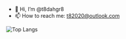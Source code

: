 - 👋 Hi, I’m @t8dahgr8
- 📫 How to reach me: t82020@outlook.com

<!---
t8dahgr8/t8dahgr8 is a ✨ special ✨ repository because its `README.md` (this file) appears on your GitHub profile.
You can click the Preview link to take a look at your changes.
--->

![Top Langs](https://github-readme-stats.vercel.app/api/top-langs/?username=t8dahgr8&layout=compact&title_color=ffffff&text_color=ffffff&bg_color=000000&border_color=ffffff)
